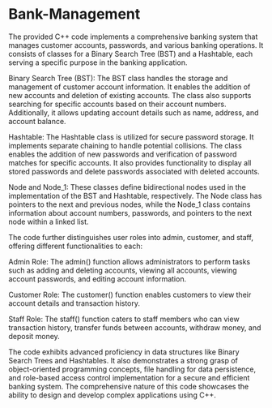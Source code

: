 # Bank-Management
The provided C++ code implements a comprehensive banking system that manages customer accounts, passwords, and various banking operations. It consists of classes for a Binary Search Tree (BST) and a Hashtable, each serving a specific purpose in the banking application.

Binary Search Tree (BST):
The BST class handles the storage and management of customer account information. It enables the addition of new accounts and deletion of existing accounts. The class also supports searching for specific accounts based on their account numbers. Additionally, it allows updating account details such as name, address, and account balance.

Hashtable:
The Hashtable class is utilized for secure password storage. It implements separate chaining to handle potential collisions. The class enables the addition of new passwords and verification of password matches for specific accounts. It also provides functionality to display all stored passwords and delete passwords associated with deleted accounts.

Node and Node_1:
These classes define bidirectional nodes used in the implementation of the BST and Hashtable, respectively. The Node class has pointers to the next and previous nodes, while the Node_1 class contains information about account numbers, passwords, and pointers to the next node within a linked list.

The code further distinguishes user roles into admin, customer, and staff, offering different functionalities to each:

Admin Role:
The admin() function allows administrators to perform tasks such as adding and deleting accounts, viewing all accounts, viewing account passwords, and editing account information.

Customer Role:
The customer() function enables customers to view their account details and transaction history.

Staff Role:
The staff() function caters to staff members who can view transaction history, transfer funds between accounts, withdraw money, and deposit money.

The code exhibits advanced proficiency in data structures like Binary Search Trees and Hashtables. It also demonstrates a strong grasp of object-oriented programming concepts, file handling for data persistence, and role-based access control implementation for a secure and efficient banking system. The comprehensive nature of this code showcases the ability to design and develop complex applications using C++.
